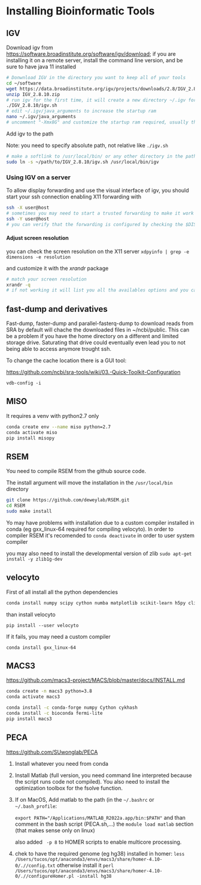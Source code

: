 # Installing Bioinformatic Tools

## IGV

Download igv from https://software.broadinstitute.org/software/igv/download; if you are installing it on a remote server, install the command line version, and be sure to have java 11 installed 

```bash
# Donwnload IGV in the directory you want to keep all of your tools
cd ~/software
wget https://data.broadinstitute.org/igv/projects/downloads/2.8/IGV_2.8.10.zip
unzip IGV_2.8.10.zip
# run igv for the first time, it will create a new directory ~/.igv for the settings
./IGV_2.8.10/igv.sh
# edit ~/.igv/java_arguments to increase the startup ram
nano ~/.igv/java_arguments
# uncomment "-Xmx8G" and customize the startup ram required, usually the defauklt 4GB is fine for samll projects
```

Add igv to the path

Note: you need to specify absolute path, not relative like ```./igv.sh```

```bash
# make a softlink to /usr/local/bin/ or any other directory in the path
sudo ln -s ~/path/to/IGV_2.8.10/igv.sh /usr/local/bin/igv
```

### Using IGV on a server

To allow display forwarding and use the visual interface of igv, you should start your ssh connection enabling X11 forwarding with 

```bash
ssh -X user@host
# sometimes you may need to start a trusted forwarding to make it work
ssh -Y user@host
# you can verify that the forwarding is configured by checking the $DISPLAY variable was defined
```

#### Adjust screen resolution

you can check the screen resolution on the X11 server ```xdpyinfo | grep -e dimensions -e resolution```

and customize it with the *xrandr* package

```bash
# match your screen resolution
xrandr -q 
# if not working it will list you all tha availables options and you can pick one manualy 
```

## fast-dump and derivatives

Fast-dump, faster-dump and parallel-fasterq-dump to download reads from SRA by default will chache the downloaded files in ~/ncbi/public. This can be a problem if you have the home directory on a different and limited storage drive. Saturating that drive could eventually even lead you to not being able to access anymore trought ssh.

To change the cache location there is a GUI tool:

https://github.com/ncbi/sra-tools/wiki/03.-Quick-Toolkit-Configuration

```bahs
vdb-config -i
```

## MISO

It requires a venv with python2.7 only

```bash
conda create env --name miso python=2.7
conda activate miso
pip install misopy
```

## RSEM

You need to compile RSEM from the github source code.

The install argument will move the installation in the `/usr/local/bin` directory

```bash
git clone https://github.com/deweylab/RSEM.git
cd RSEM
sudo make install
```

Yo may have problems with installation due to a custom compiler installed in conda (eg gxx_linux-64 required for compiling velocyto). In order to compiler RSEM it's recomended to `conda deactivate` in order to user system compiler

you may also need to install the developmental version of zlib ``sudo apt-get install -y zlib1g-dev``

## velocyto 

First of all install all the python dependencies

```bash
conda install numpy scipy cython numba matplotlib scikit-learn h5py click
```

than install velocyto

`pip install --user velocyto`

If it fails, you may need a custom compiler

`conda install gxx_linux-64`

## MACS3

https://github.com/macs3-project/MACS/blob/master/docs/INSTALL.md

```bash
conda create -n macs3 python=3.8
conda activate macs3

conda install -c conda-forge numpy Cython cykhash
conda install -c bioconda fermi-lite
pip install macs3
```

## PECA

https://github.com/SUwonglab/PECA

1. Install whatever you need from conda

2. Install Matlab (full version, you need command line interpreted because the script runs code not compiled). You also need to install the optimization toolbox for the fsolve function.

3. If on MacOS, Add matlab to the path (in the `~/.bashrc` or  `~/.bash_profile`: 

   `export PATH="/Applications/MATLAB_R2022a.app/bin:$PATH"` and than comment in the bash script (PECA.sh,...) the `module load matlab` section (that makes sense only on linux)

   also added ` -p 8` to HOMER scripts to enable multicore processing.

4. chek to have the required genome (eg hg38) installed in homer: `less /Users/tucos/opt/anaconda3/envs/macs3/share/homer-4.10-0/.//config.txt` otherwise install it `perl /Users/tucos/opt/anaconda3/envs/macs3/share/homer-4.10-0/.//configureHomer.pl -install hg38`

